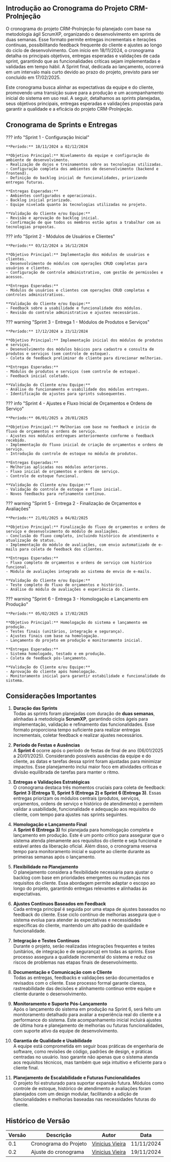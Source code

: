 ## Introdução ao Cronograma do Projeto CRM-ProInjeção

O cronograma do projeto CRM-ProInjeção foi planejado com base na metodologia ágil ScrumXP, organizando o desenvolvimento em sprints de duas semanas. Esse formato permite entregas incrementais e iterações contínuas, possibilitando feedback frequente do cliente e ajustes ao longo do ciclo de desenvolvimento. Com início em 18/11/2024, o cronograma detalha os principais objetivos, entregas esperadas e validações de cada sprint, garantindo que as funcionalidades críticas sejam implementadas e validadas em tempo hábil. A Sprint final, dedicada ao lançamento, ocorrerá em um intervalo mais curto devido ao prazo do projeto, previsto para ser concluído em 17/02/2025.

Este cronograma busca alinhar as expectativas da equipe e do cliente, promovendo uma transição suave para a produção e um acompanhamento inicial do sistema em uso real. A seguir, detalhamos as sprints planejadas, seus objetivos principais, entregas esperadas e validações propostas para garantir a qualidade e a eficácia do projeto CRM-ProInjeção.

## Cronograma de Sprints e Entregas

??? info "Sprint 1 - Configuração Inicial"

    **Período:** 18/11/2024 a 02/12/2024  

    **Objetivo Principal:** Nivelamento da equipe e configuração do ambiente de desenvolvimento.  
    - Realização de dojos e treinamentos sobre as tecnologias utilizadas.  
    - Configuração completa dos ambientes de desenvolvimento (backend e frontend).  
    - Definição do backlog inicial de funcionalidades, priorizando entregas futuras.  

    **Entregas Esperadas:**  
    - Ambientes configurados e operacionais.  
    - Backlog inicial priorizado.  
    - Equipe nivelada quanto às tecnologias utilizadas no projeto.  

    **Validação do Cliente e/ou Equipe:**  
    - Revisão e aprovação do backlog inicial.  
    - Confirmação de que todos os membros estão aptos a trabalhar com as tecnologias propostas.  

??? info "Sprint 2 - Módulos de Usuários e Clientes"

    **Período:** 03/12/2024 a 16/12/2024  

    **Objetivo Principal:** Implementação dos módulos de usuários e clientes.  
    - Desenvolvimento de módulos com operações CRUD completas para usuários e clientes.  
    - Configuração de controle administrativo, com gestão de permissões e acessos.  

    **Entregas Esperadas:**  
    - Módulos de usuários e clientes com operações CRUD completas e controles administrativos.  

    **Validação do Cliente e/ou Equipe:**  
    - Feedback sobre a usabilidade e funcionalidade dos módulos.  
    - Revisão do controle administrativo e ajustes necessários.  

??? warning "Sprint 3 - Entrega 1 - Módulos de Produtos e Serviços"

    **Período:** 17/12/2024 a 23/12/2024  

    **Objetivo Principal:** Implementação inicial dos módulos de produtos e serviços.  
    - Desenvolvimento dos módulos básicos para cadastro e consulta de produtos e serviços (sem controle de estoque).  
    - Coleta de feedback preliminar do cliente para direcionar melhorias.  

    **Entregas Esperadas:**  
    - Módulos de produtos e serviços (sem controle de estoque).  
    - Feedback inicial coletado.  

    **Validação do Cliente e/ou Equipe:**  
    - Análise do funcionamento e usabilidade dos módulos entregues.  
    - Identificação de ajustes para sprints subsequentes.  

??? info "Sprint 4 - Ajustes e Fluxo Inicial de Orçamentos e Ordens de Serviço"

    **Período:** 06/01/2025 a 20/01/2025  

    **Objetivo Principal:** Melhorias com base no feedback e início do fluxo de orçamentos e ordens de serviço.  
    - Ajustes nos módulos entregues anteriormente conforme o feedback recebido.  
    - Implementação do fluxo inicial de criação de orçamentos e ordens de serviço.  
    - Introdução do controle de estoque no módulo de produtos.  

    **Entregas Esperadas:**  
    - Melhorias aplicadas nos módulos anteriores.  
    - Fluxo inicial de orçamentos e ordens de serviço.  
    - Controle de estoque funcional.  

    **Validação do Cliente e/ou Equipe:**  
    - Validação do controle de estoque e fluxo inicial.  
    - Novos feedbacks para refinamento contínuo.  


??? warning "Sprint 5 - Entrega 2 - Finalização de Orçamentos e Avaliações"

    **Período:** 21/01/2025 a 04/02/2025  

    **Objetivo Principal:** Finalização do fluxo de orçamentos e ordens de serviço e desenvolvimento do módulo de avaliações.  
    - Conclusão do fluxo completo, incluindo histórico de atendimento e atualização de status.  
    - Implementação do módulo de avaliações, com envio automatizado de e-mails para coleta de feedback dos clientes.  

    **Entregas Esperadas:**  
    - Fluxo completo de orçamentos e ordens de serviço com histórico funcional.  
    - Módulo de avaliações integrado ao sistema de envio de e-mails.  

    **Validação do Cliente e/ou Equipe:**  
    - Teste completo do fluxo de orçamentos e histórico.  
    - Análise do módulo de avaliações e experiência do cliente.  


??? warning "Sprint 6 - Entrega 3 - Homologação e Lançamento em Produção"

    **Período:** 05/02/2025 a 17/02/2025  

    **Objetivo Principal:** Homologação do sistema e lançamento em produção.  
    - Testes finais (unitários, integração e segurança).  
    - Ajustes finais com base na homologação.  
    - Lançamento do projeto em produção e monitoramento inicial.  

    **Entregas Esperadas:**  
    - Sistema homologado, testado e em produção.  
    - Coleta de feedback pós-lançamento.  

    **Validação do Cliente e/ou Equipe:**  
    - Aprovação do cliente após homologação.  
    - Monitoramento inicial para garantir estabilidade e funcionalidade do sistema.  

## Considerações Importantes

1. **Duração das Sprints**  
   Todas as sprints foram planejadas com duração de **duas semanas**, alinhadas à metodologia **ScrumXP**, garantindo ciclos ágeis para implementação, validação e refinamento das funcionalidades. Esse formato proporciona tempo suficiente para realizar entregas incrementais, coletar feedback e realizar ajustes necessários.

2. **Período de Festas e Ausências**  
   A **Sprint 4** ocorre após o período de festas de final de ano (06/01/2025 a 20/01/2025). Considerando possíveis ausências da equipe e do cliente, as datas e tarefas dessa sprint foram ajustadas para minimizar impactos. Esse planejamento inclui maior foco em atividades críticas e divisão equilibrada de tarefas para manter o ritmo.

3. **Entregas e Validações Estratégicas**  
   O cronograma destaca três momentos cruciais para coleta de feedback: **Sprint 3 (Entrega 1), Sprint 5 (Entrega 2) e Sprint 6 (Entrega 3)**. Essas entregas priorizam os módulos centrais (produtos, serviços, orçamentos, ordens de serviço e histórico de atendimento) e permitem validar a usabilidade, funcionalidade e adequação aos requisitos do cliente, com tempo para ajustes nas sprints seguintes.

4. **Homologação e Lançamento Final**  
   A **Sprint 6 (Entrega 3)** foi planejada para homologação completa e lançamento em produção. Este é um ponto crítico para assegurar que o sistema atenda plenamente aos requisitos do cliente e seja funcional e estável antes da liberação oficial. Além disso, o cronograma reserva tempo para monitoramento inicial e suporte ao cliente durante as primeiras semanas após o lançamento.

5. **Flexibilidade no Planejamento**  
   O planejamento considera a flexibilidade necessária para ajustar o backlog com base em prioridades emergentes ou mudanças nos requisitos do cliente. Essa abordagem permite adaptar o escopo ao longo do projeto, garantindo entregas relevantes e alinhadas às expectativas.

6. **Ajustes Contínuos Baseados em Feedback**  
   Cada entrega principal é seguida por uma etapa de ajustes baseados no feedback do cliente. Esse ciclo contínuo de melhorias assegura que o sistema evolua para atender às expectativas e necessidades específicas do cliente, mantendo um alto padrão de qualidade e funcionalidade.

7. **Integração e Testes Contínuos**  
   Durante o projeto, serão realizadas integrações frequentes e testes (unitários, de integração e de segurança) em todas as sprints. Esse processo assegura a qualidade incremental do sistema e reduz os riscos de problemas nas etapas finais de desenvolvimento.

8. **Documentação e Comunicação com o Cliente**  
   Todas as entregas, feedbacks e validações serão documentados e revisados com o cliente. Esse processo formal garante clareza, rastreabilidade das decisões e alinhamento contínuo entre equipe e cliente durante o desenvolvimento.

9. **Monitoramento e Suporte Pós-Lançamento**  
   Após o lançamento do sistema em produção na Sprint 6, será feito um monitoramento detalhado para avaliar a experiência real do cliente e a performance do sistema. Este acompanhamento inicial incluirá ajustes de última hora e planejamento de melhorias ou futuras funcionalidades, com suporte ativo da equipe de desenvolvimento.

10. **Garantia de Qualidade e Usabilidade**  
    A equipe está comprometida em seguir boas práticas de engenharia de software, como revisões de código, padrões de design, e práticas centradas no usuário. Isso garante não apenas que o sistema atenda aos requisitos técnicos, mas também que seja intuitivo e eficiente para o cliente final.

11. **Planejamento de Escalabilidade e Futuras Funcionalidades**  
    O projeto foi estruturado para suportar expansão futura. Módulos como controle de estoque, histórico de atendimento e avaliações foram planejados com um design modular, facilitando a adição de funcionalidades e melhorias baseadas nas necessidades futuras do cliente.


## Histórico de Versão

<center>

| Versão | Descrição             | Autor                                                 | Data       |
| ------ | --------------------- | ----------------------------------------------------- | ---------- |
| 0.1    | Cronograma do Projeto | [Vinicius Vieira](http://github.com/viniciusvieira00) | 11/11/2024 |
| 0.2    | Ajuste do cronograma  | [Vinicius Vieira](http://github.com/viniciusvieira00) | 19/11/2024 |

</center>